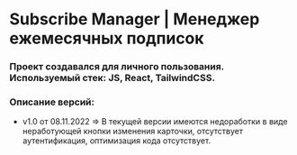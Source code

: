 # Subscribe Manager | Менеджер ежемесячных подписок

### Проект создавался для личного пользования. Используемый стек: JS, React, TailwindCSS.

### **Описание версий:**

- v1.0 от 08.11.2022 => В текущей версии имеются недоработки в виде неработующей кнопки изменения карточки, отсутствует аутентификация, оптимизация кода отсутствует.
